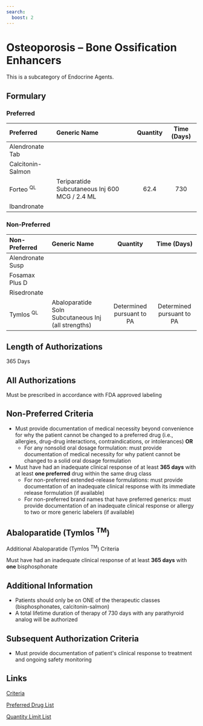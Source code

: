 ```yaml
---
search:
  boost: 2 
---
```


# Osteoporosis – Bone Ossification Enhancers

This is a subcategory of Endocrine Agents.

## Formulary

### Preferred

| Preferred            | Generic Name                                   | Quantity | Time (Days) |
| :------------------- | :--------------------------------------------- | :------: | :---------: |
| Alendronate Tab      |                                                |          |             |
| Calcitonin-Salmon    |                                                |          |             |
| Forteo <sup>QL</sup> | Teriparatide Subcutaneous Inj 600 MCG / 2.4 ML |   62.4   |     730     |
| Ibandronate          |                                                |          |             |

### Non-Preferred

| Non-Preferred        | Generic Name                                        |         Quantity          |        Time (Days)        |
| :------------------- | :-------------------------------------------------- | :-----------------------: | :-----------------------: |
| Alendronate Susp     |                                                     |                           |                           |
| Fosamax Plus D       |                                                     |                           |                           |
| Risedronate          |                                                     |                           |                           |
| Tymlos <sup>QL</sup> | Abaloparatide Soln Subcutaneous Inj (all strengths) | Determined pursuant to PA | Determined pursuant to PA |

## Length of Authorizations

365 Days

## All Authorizations

Must be prescribed in accordance with FDA approved labeling

## Non-Preferred Criteria

- Must provide documentation of medical necessity beyond convenience for why the patient cannot be changed to a preferred drug (i.e., allergies, drug-drug interactions, contraindications, or intolerances) **OR**
    - For any nonsolid oral dosage formulation: must provide documentation of medical necessity for why patient cannot be changed to a solid oral dosage formulation
- Must have had an inadequate clinical response of at least **365 days** with at least **one preferred** drug within the same drug class
    - For non-preferred extended-release formulations: must provide documentation of an inadequate clinical response with its immediate release formulation (if available)
    - For non-preferred brand names that have preferred generics: must provide documentation of an inadequate clinical response or allergy to two or more generic labelers (if available)

## Abaloparatide (Tymlos <sup>TM</sup>)

Additional Abaloparatide (Tymlos <sup>TM</sup>) Criteria

Must have had an inadequate clinical response of at least **365 days** with **one** bisphosphonate

## Additional Information

- Patients should only be on ONE of the therapeutic classes (bisphosphonates, calcitonin-salmon)
- A total lifetime duration of therapy of 730 days with any parathyroid analog will be authorized

## Subsequent Authorization Criteria

- Must provide documentation of patient's clinical response to treatment and ongoing safety monitoring

## Links

[Criteria](https://pharmacy.medicaid.ohio.gov/sites/default/files/20230101_UPDL%20_Criteria_APPROVED.pdf#page=59)

[Preferred Drug List](https://pharmacy.medicaid.ohio.gov/sites/default/files/20230101_UPDL_APPROVED_12.13.22.pdf#page=13)

[Quantity Limit List](https://pharmacy.medicaid.ohio.gov/sites/default/files/20230101_Ohio_Medicaid_Quantity_Document_APPROVED.pdf)
